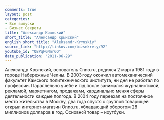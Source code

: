 ```yaml
---
comments: true
layout: post
categories:
- Все выпуски
- Бизнес Секреты
title: "Александр Крынский"
short_title: "Александр Крынский"
english_short_title: "Aleksandr-Krynskiy"
source_link: "http://tinkov.com/bizsekrety/92"
youtube_id: "QBPqFGNnr6Q"
date_publication: "2011-06-29"
---
```

Александр Крынский, основатель Onno.ru, родился 2 марта 1981 году в городе Набережные Челны. В 2003 году окончил автомеханический факультет Камского политехнического института, ни дня не работал по профессии. Параллельно учебе и год после занимался журналистикой, рекламой, маркетингом, продажами, кардинально меняя сферы деятельности каждые полгода. В 2004 году переехал на постоянное место жительства в Москву, два года спустя с группой товарищей открыл интернет-магазин Onno.ru, обладающий оборотом 28 миллионов долларов в год. Основной товар – ноутбуки.
